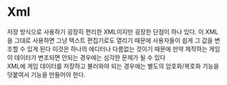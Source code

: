 # Xml
저장 방식으로 사용하기 굉장히 편리한 XML이지만 굉장한 단점이 하나 있다. 이 XML을 그대로 사용하면 그냥 텍스트 편집기로도 열리기 때문에 사용자들이 쉽게 그 값을 변조할 수 있게 된다
이것은 하나의 에디터나 다름없는 것이기 때문에 만약 제작하는 게임이 데이터가 변조되면 안되는 경우에는 심각한 문제가 될 수 있다<br>
XML에 게임 데이터를 저장하고 불러와야 되는 경우에는 별도의 암호화/복호화 기능을 덧붙여서 기능을 만들어야 한다.
